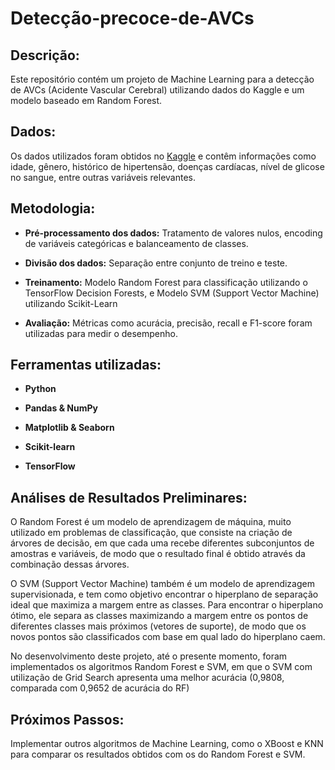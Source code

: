 # Detecção-precoce-de-AVCs

## Descrição:

Este repositório contém um projeto de Machine Learning para a detecção de AVCs (Acidente Vascular Cerebral) utilizando dados do Kaggle e um modelo baseado em Random Forest.

## Dados:

Os dados utilizados foram obtidos no [Kaggle](https://www.kaggle.com/datasets/fedesoriano/stroke-prediction-dataset) e contêm informações como idade, gênero, histórico de hipertensão, doenças cardíacas, nível de glicose no sangue, entre outras variáveis relevantes.

## Metodologia:

- **Pré-processamento dos dados:** Tratamento de valores nulos, encoding de variáveis categóricas e balanceamento de classes.

- **Divisão dos dados:** Separação entre conjunto de treino e teste.

- **Treinamento:** Modelo Random Forest para classificação utilizando o TensorFlow Decision Forests, e Modelo SVM (Support Vector Machine) utilizando Scikit-Learn

- **Avaliação:** Métricas como acurácia, precisão, recall e F1-score foram utilizadas para medir o desempenho.

## Ferramentas utilizadas:

- **Python** 

- **Pandas & NumPy**

- **Matplotlib & Seaborn**

- **Scikit-learn**

- **TensorFlow**


## Análises de Resultados Preliminares: 

O Random Forest é um modelo de aprendizagem de máquina, muito utilizado em problemas de classificação, que consiste na criação de árvores de decisão, em que cada uma recebe diferentes subconjuntos de amostras e variáveis, de modo que o resultado final é obtido através da combinação dessas árvores.

O SVM (Support Vector Machine) também é um modelo de aprendizagem supervisionada, e tem como objetivo encontrar o hiperplano de separação ideal que maximiza a margem entre as classes. Para encontrar o hiperplano ótimo, ele separa as classes maximizando a margem entre os pontos de diferentes classes mais próximos (vetores de suporte), de modo que os novos pontos são classificados com base em qual lado do hiperplano caem.

No desenvolvimento deste projeto, até o presente momento, foram implementados os algoritmos Random Forest e SVM, em que o SVM com utilização de Grid Search apresenta uma melhor acurácia (0,9808, comparada com 0,9652 de acurácia do RF)

## Próximos Passos:

Implementar outros algoritmos de Machine Learning, como o XBoost e KNN para comparar os resultados obtidos com os do Random Forest e SVM.
 
